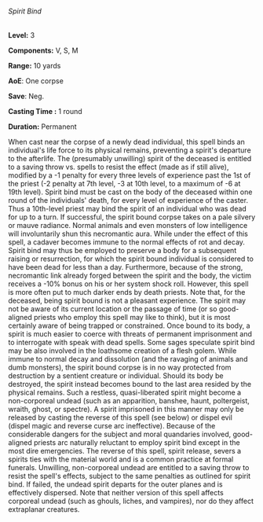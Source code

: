 ###### Spirit Bind

**Level:** 3

**Components:** V, S, M

**Range:** 10 yards

**AoE**: One corpse

**Save**: Neg.

**Casting Time :** 1 round

**Duration:** Permanent

When cast near the corpse of a newly dead individual, this spell binds an individual's life force to its physical remains, preventing a spirit's departure to the afterlife. The (presumably unwilling) spirit of the deceased is entitled to a saving throw vs. spells to resist the effect (made as if still alive), modified by a -1 penalty for every three levels of experience past the 1st of the priest (-2 penalty at 7th level, -3 at 10th level, to a maximum of -6 at 19th level). Spirit bind must be cast on the body of the deceased within one round of the individuals' death, for every level of experience of the caster. Thus a 10th-level priest may bind the spirit of an individual who was dead for up to a turn. If successful, the spirit bound corpse takes on a pale silvery or mauve radiance. Normal animals and even monsters of low intelligence will involuntarily shun this necromantic aura. While under the effect of this spell, a cadaver becomes immune to the normal effects of rot and decay. Spirit bind may thus be employed to preserve a body for a subsequent raising or resurrection, for which the spirit bound individual is considered to have been dead for less than a day. Furthermore, because of the strong, necromantic link already forged between the spirit and the body, the victim receives a -10% bonus on his or her system shock roll. However, this spell is more often put to much darker ends by death priests. Note that, for the deceased, being spirit bound is not a pleasant experience. The spirit may not be aware of its current location or the passage of time (or so good-aligned priests who employ this spell may like to think), but it is most certainly aware of being trapped or constrained. Once bound to its body, a spirit is much easier to coerce with threats of permanent imprisonment and to interrogate with speak with dead spells. Some sages speculate spirit bind may be also involved in the loathsome creation of a flesh golem. While immune to normal decay and dissolution (and the ravaging of animals and dumb monsters), the spirit bound corpse is in no way protected from destruction by a sentient creature or individual. Should its body be destroyed, the spirit instead becomes bound to the last area resided by the physical remains. Such a restless, quasi-liberated spirit might become a non-corporeal undead (such as an apparition, banshee, haunt, poltergeist, wraith, ghost, or spectre). A spirit imprisoned in this manner may only be released by casting the reverse of this spell (see below) or dispel evil (dispel magic and reverse curse arc ineffective). Because of the considerable dangers for the subject and moral quandaries involved, good-aligned priests arc naturally reluctant to employ spirit bind except in the most dire emergencies. The reverse of this spell, spirit release, severs a spirits ties with the material world and is a common practice at formal funerals. Unwilling, non-corporeal undead are entitled to a saving throw to resist the spell's effects, subject to the same penalties as outlined for spirit bind. If failed, the undead spirit departs for the outer planes and is effectively dispersed. Note that neither version of this spell affects corporeal undead (such as ghouls, liches, and vampires), nor do they affect extraplanar creatures.